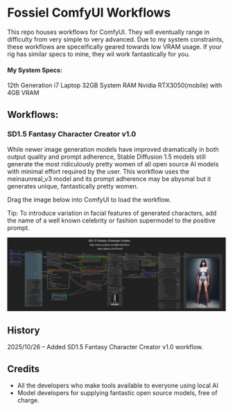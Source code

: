 # Fossiel ComfyUI Workflows

This repo houses workflows for ComfyUI. They will eventually range in difficulty from very simple to very advanced. Due to my system constraints, these workflows are speceifically geared towards low VRAM usage. If your rig has similar specs to mine, they wil work fantastically for you.

#### My System Specs:
12th Generation i7 Laptop
32GB System RAM
Nvidia RTX3050(mobile) with 4GB VRAM


## Workflows:

### SD1.5 Fantasy Character Creator v1.0

While newer image generation models have improved dramatically in both output quality and prompt adherence, Stable Diffusion 1.5 models still generate the most ridiculously pretty women of all open source AI models with minimal effort required by the user. This workflow uses the meinaunreal_v3 model and its prompt adherence may be abysmal but it generates unique, fantastically pretty women.  

Drag the image below into ComfyUI to load the workflow.  

Tip: To introduce variation in facial features of generated characters, add the name of a well known celebrity or fashion supermodel to the positive prompt.  

![SD1-5_Fantasy_Character_Creator_v1-0](images/SD1-5_Fantasy_Character_Creator_v1-0.png)


## History
2025/10/26 – Added SD1.5 Fantasy Character Creator v1.0 workflow.

## Credits
- All the developers who make tools available to everyone using local AI
- Model developers for supplying fantastic open source models, free of charge.
